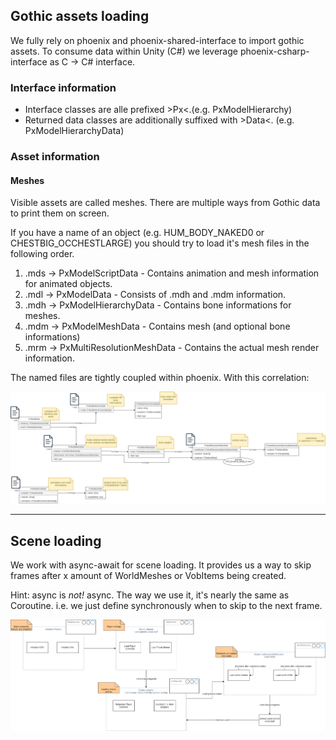 ## Gothic assets loading

We fully rely on phoenix and phoenix-shared-interface to import gothic assets. To consume data within Unity (C#) we leverage phoenix-csharp-interface as C -> C# interface.

### Interface information

* Interface classes are alle prefixed >Px<.(e.g. PxModelHierarchy)
* Returned data classes are additionally suffixed with >Data<. (e.g. PxModelHierarchyData)

### Asset information

#### Meshes

Visible assets are called meshes. There are multiple ways from Gothic data to print them on screen.

If you have a name of an object (e.g. HUM_BODY_NAKED0 or CHESTBIG_OCCHESTLARGE) you should try to load it's mesh files in the following order.
1. .mds -> PxModelScriptData - Contains animation and mesh information for animated objects.
2. .mdl -> PxModelData - Consists of .mdh and .mdm information.
3. .mdh -> PxModelHierarchyData - Contains bone informations for meshes.
4. .mdm -> PxModelMeshData - Contains mesh (and optional bone informations)
5. .mrm -> PxMultiResolutionMeshData - Contains the actual mesh render information.

The named files are tightly coupled within phoenix. With this correlation:


![Px classes and correlation](./diagrams/PxClasses.drawio.png)

---

## Scene loading

We work with async-await for scene loading. It provides us a way to skip frames after x amount of WorldMeshes or VobItems being created.

Hint: async is _*not!*_ async. The way we use it, it's nearly the same as Coroutine. i.e. we just define synchronously when to skip to the next frame.

![SceneLoading](./diagrams/SceneLoading.drawio.png)